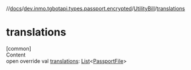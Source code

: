 //[docs](../../../index.md)/[dev.inmo.tgbotapi.types.passport.encrypted](../index.md)/[UtilityBill](index.md)/[translations](translations.md)



# translations  
[common]  
Content  
open override val [translations](translations.md): [List](https://kotlinlang.org/api/latest/jvm/stdlib/kotlin.collections/-list/index.html)<[PassportFile](../-passport-file/index.md)>  



